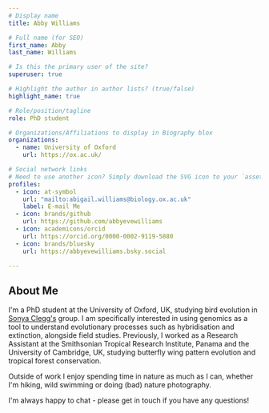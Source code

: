 ```yaml
---
# Display name
title: Abby Williams

# Full name (for SEO)
first_name: Abby
last_name: Williams

# Is this the primary user of the site?
superuser: true

# Highlight the author in author lists? (true/false)
highlight_name: true

# Role/position/tagline
role: PhD student

# Organizations/Affiliations to display in Biography blox
organizations:
  - name: University of Oxford
    url: https://ox.ac.uk/

# Social network links
# Need to use another icon? Simply download the SVG icon to your `assets/media/icons/` folder.
profiles:
  - icon: at-symbol
    url: "mailto:abigail.williams@biology.ox.ac.uk"
    label: E-mail Me
  - icon: brands/github
    url: https://github.com/abbyevewilliams
  - icon: academicons/orcid
    url: https://orcid.org/0000-0002-9119-5880
  - icon: brands/bluesky
    url: https://abbyevewilliams.bsky.social

---
```


## About Me

I'm a PhD student at the University of Oxford, UK, studying bird evolution in [Sonya Clegg's](https://www.biology.ox.ac.uk/people/sonya-clegg) group. I am specifically interested in using genomics as a tool to understand evolutionary processes such as hybridisation and extinction, alongside field studies. Previously, I worked as a Research Assistant at the Smithsonian Tropical Research Institute, Panama and the University of Cambridge, UK, studying butterfly wing pattern evolution and tropical forest conservation.

Outside of work I enjoy spending time in nature as much as I can, whether I'm hiking, wild swimming or doing (bad) nature photography.

I'm always happy to chat - please get in touch if you have any questions!